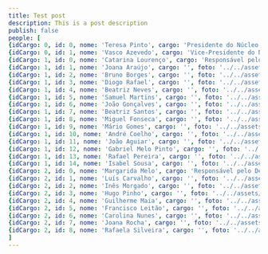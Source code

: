 ```yaml
---
title: Test post
description: This is a post description
publish: false
people: [
{idCargo: 0, id: 0, nome: 'Teresa Pinto', cargo: 'Presidente do Núcleo', foto: '../../assets/Membros Nucleo/Teresa Pinto.jpeg', linkedIn: 'https://www.linkedin.com/in/teresa-santos-pinto/' },
{idCargo: 0, id: 1, nome: 'Vasco Azevedo', cargo: 'Vice-Presidente do Núcleo', foto: '../../assets/Membros Nucleo/Vasco Azevedo.jpeg', linkedIn: 'https://www.linkedin.com/in/vasco-azevedo/' },
{idCargo: 1, id: 0, nome: 'Catarina Lourenço', cargo: 'Responsável pelo Departamento de Eventos', foto: '../../assets/Membros Nucleo/Catarina Lourenço.jpg', linkedIn: 'https://www.linkedin.com/in/catarinalourenco01/' },
{idCargo: 1, id: 1, nome: 'Joana Araújo', cargo: '', foto: '../../assets/Membros Nucleo/Joana Araújo.jpeg', linkedIn: 'https://www.linkedin.com/in/joana-gomes-araujo/' },
{idCargo: 1, id: 2, nome: 'Bruno Borges', cargo: '', foto: '../../assets/Membros Nucleo/Bruno Borges.jpeg', linkedIn: 'https://www.linkedin.com/in/bruno-borges-/' },
{idCargo: 1, id: 3, nome: 'Diogo Rafael', cargo: '', foto: '../../assets/Membros Nucleo/Diogo Rafael.jpeg', linkedIn: '' },
{idCargo: 1, id: 4, nome: 'Beatriz Neves', cargo: '', foto: '../../assets/Membros Nucleo/Beatriz Neves.jpeg', linkedIn: 'https://www.linkedin.com/in/beatriz-castro-neves/' },
{idCargo: 1, id: 5, nome: 'Samuel Martins', cargo: '', foto: '../../assets/Membros Nucleo/Samuel Martins.jpeg', linkedIn: '' },
{idCargo: 1, id: 6, nome: 'João Gonçalves', cargo: '', foto: '../../assets/Membros Nucleo/João Gonçalves.jpg', linkedIn: '' },
{idCargo: 1, id: 7, nome: 'Beatriz Santos', cargo: '', foto: '../../assets/Membros Nucleo/Beatriz Santos.jpeg', linkedIn: 'https://www.linkedin.com/in/beatriz-correia-santos/' },
{idCargo: 1, id: 8, nome: 'Miguel Fonseca', cargo: '', foto: '../../assets/Membros Nucleo/Miguel Fonseca.jpeg', linkedIn: '' },
{idCargo: 1, id: 9, nome: 'Mário Gomes', cargo: '', foto: '../../assets/Membros Nucleo/Mário Gomes.jpeg', linkedIn: '' },
{idCargo: 1, id: 10, nome: 'André Coelho', cargo: '', foto: '../../assets/Membros Nucleo/André Coelho.jpeg', linkedIn: '' },
{idCargo: 1, id: 11, nome: 'João Aguiar', cargo: '', foto: '../../assets/Membros Nucleo/João Aguiar.jpeg', linkedIn: '' },
{idCargo: 1, id: 12, nome: 'Gabriel Melo Pinto', cargo: '', foto: '../../assets/Membros Nucleo/Gabriel Melo Pinto.jpeg', linkedIn: '' },
{idCargo: 1, id: 13, nome: 'Rafael Pereira', cargo: '', foto: '../../assets/Membros Nucleo/Rafael.jpeg', linkedIn: '' },
{idCargo: 1, id: 14, nome: 'Isabel Sousa', cargo: '', foto: '../../assets/Membros Nucleo/Isabel SOusa.jpeg', linkedIn: '' },
{idCargo: 2, id: 0, nome: 'Margarida Melo', cargo: 'Responsável pelo Departamento de Comunicação e Marketing', foto: '../../assets/Membros Nucleo/Margarida Melo 1.jpeg', linkedIn: 'https://www.linkedin.com/in/margmelo/' },
{idCargo: 2, id: 1, nome: 'Luís Carvalho', cargo: '', foto: '../../assets/Membros Nucleo/Luís Carvalho.jpeg', linkedIn: 'https://www.linkedin.com/in/luis-carvalho-/' },
{idCargo: 2, id: 2, nome: 'Inês Morgado', cargo: '', foto: '../../assets/Membros Nucleo/Inês Morgado.jpeg', linkedIn: 'https://www.linkedin.com/in/ines-vf-morgado/' },
{idCargo: 2, id: 3, nome: 'Hugo Pinho', cargo: '', foto: '../../assets/Membros Nucleo/Hugo Pinho.jpeg', linkedIn: 'https://www.linkedin.com/in/hugo-afonso-pinho/' },
{idCargo: 2, id: 4, nome: 'Guilherme Maia', cargo: '', foto: '../../assets/Membros Nucleo/Guilherme Maia.jpg', linkedIn: 'https://www.linkedin.com/in/guilherme-rosas-maia/' },
{idCargo: 2, id: 5, nome: 'Francisco Leitão', cargo: '', foto: '../../assets/Membros Nucleo/Francisco Leitão.jpeg', linkedIn: '' },
{idCargo: 2, id: 6, nome: 'Carolina Nunes', cargo: '', foto: '../../assets/Membros Nucleo/Comunicacao/Carolina Nunes.jpg', linkedIn: 'https://www.linkedin.com/in/carolina-nuness/' },
{idCargo: 2, id: 7, nome: 'Joana Rocha', cargo: '', foto: '../../assets/Membros Nucleo/Joana Rocha.jpeg', linkedIn: 'https://www.linkedin.com/in/joanarcrocha/' },
{idCargo: 2, id: 8, nome: 'Rafaela Silveira', cargo: '', foto: '../../assets/Membros Nucleo/Rafaela Silveira.jpeg', linkedIn: '' },
]
---
```

